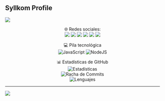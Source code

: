 ## Syllkom Profile
<a href="https://github.com/Syllkom"><img src="https://cardivo.vercel.app/api?name=Syllkom&description=©+2024+Anime+And+Onigiri+All+rights+reserved&image=https://telegra.ph/file/756772d600ceca3bb67d1.jpg/revision/latest?cb=20200606024545&usqp=CAU&usqp=CAU&backgroundColor=%23ecf0f1&instagram=Syllkom&whatsapp=Syllkom&pattern=leaf&colorPattern=%23eaeaea" /><a>

<p align="center">
🌐 Redes sociales:
<br>
<a href="https://instagram.com/Syllkom"><img src="https://img.shields.io/badge/Instagram-E4405F?style=for-the-badge&logo=instagram&logoColor=white"/></a> 
<a href="https://wa.me/51933479416"><img src="https://img.shields.io/badge/WhatsApp-25D366?style=for-the-badge&logo=whatsapp&logoColor=white"/></a>
<a href="https://t.me/Syllkom"><img src="https://img.shields.io/badge/Telegram-%230088cc.svg?&style=for-the-badge&logo=telegram&logoColor=white"/></a>
<a href="https://www.facebook.com/Syllkom"><img src="https://img.shields.io/badge/Facebook-1877F2?style=for-the-badge&logo=facebook&logoColor=white"/></a> 
<a href="https://www.threads.net/@Syllkom"><img src="https://img.shields.io/badge/Threads-000000?style=for-the-badge&logo=threads&logoColor=white"/></a> 
<a href="https://www.youtube.com/c/Syllkom"><img src="https://img.shields.io/badge/YouTube-FF0000?style=for-the-badge&logo=youtube&logoColor=white"/></a>


<p align="center">
💻 Pila tecnológica
<br>
<img src="https://img.shields.io/badge/javascript-%23323330.svg?style=for-the-badge&logo=javascript&logoColor=%23F7DF1E" alt="JavaScript" />
<img src="https://img.shields.io/badge/node.js-6DA55F?style=for-the-badge&logo=node.js&logoColor=white" alt="NodeJS" />
</p>

<p align="center">
📊 Estadísticas de GitHub
<br>
<img src="https://github-readme-stats.vercel.app/api?username=Syllkom&theme=tokyonight&hide_border=false&include_all_commits=false&count_private=false" alt="Estadísticas" />
<br>
<img src="https://github-readme-streak-stats.herokuapp.com/?user=Syllkom&theme=tokyonight&hide_border=false" alt="Racha de Commits" />
<br>
<img src="https://github-readme-stats.vercel.app/api/top-langs/?username=Syllkom&theme=tokyonight&hide_border=false&include_all_commits=false&count_private=false&layout=compact" alt="Lenguajes" />
</p>

---
[![](https://visitcount.itsvg.in/api?id=Syllkom&icon=0&color=0)](https://visitcount.itsvg.in)

<!-- Proudly created with GPRM ( https://gprm.itsvg.in ) -->
